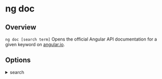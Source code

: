 <!-- Links in /docs/documentation should NOT have `.md` at the end, because they end up in our wiki at release. -->

# ng doc

## Overview
`ng doc [search term]` Opens the official Angular API documentation for a given keyword on [angular.io](https://angular.io).

## Options
<details>
  <summary>search</summary>
  <p>
    <code>--search</code> (alias: <code>-s</code>)
  </p>
  <p>
    Search whole angular.io instead of just api.
  </p>
</details>

